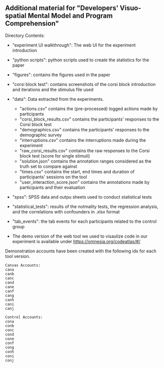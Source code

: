 ## Additional material for "Developers' Visuo-spatial Mental Model and Program Comprehension"

Directory Contents:

- "experiment UI walkthrough": The web UI for the experiment introduction 

- "python scripts": python scripts used to create the statistics for the paper

- "figures": contains the figures used in the paper

- "corsi block test": contains screenshots of the corsi block introduction and iterations and the stimulus file used

- "data": Data extracted from the experiments.
    - "actions.csv" contains the (pre-processed) logged actions made by participants
    - "corsi_block_results.csv" contains the participants' responses to the Corsi block test
    - "demographics.csv" contains the participants' responses to the demographic survey
    - "interruptions.csv" contains the interruptions made during the experiment 
    - "raw_corsi_results.csv" contains the raw responses to the Corsi block test (score for single stimuli)
    - "solution.json" contains the annotation ranges considered as the truth set to compare against
    - "times.csv" contains the start, end times and duration of participants' sessions on the tool
    - "user_interaction_score.json" contains the annotations made by participants and their evaluation

- "spss": SPSS data and outpu sheets used to conduct statistical tests

- "statistical_tests": results of the notmality tests,  the regression analysis, and the correlations with confounders in .xlsx format

- "tab_events": the tab events for each participants related to the control group

- The demo version of the web tool we used to visaulize code in our experiment is available under [https://omnesia.org/codeatlas/#/ ](https://omnesia.org/codeatlas/#/)
  
Demonstration accounts have been created with the following ids for each tool version.

    Canvas Accounts:
    cana
    canb
    canc
    cand
    cane
    canf
    cang
    canh
    cani
    canj

    Control Accounts:
    cona
    conb
    conc
    cond
    cone
    conf
    cong
    conh
    coni
    conj
